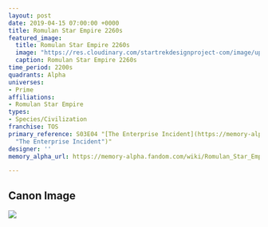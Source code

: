 ```yaml
---
layout: post
date: 2019-04-15 07:00:00 +0000
title: Romulan Star Empire 2260s
featured_image:
  title: Romulan Star Empire 2260s
  image: "https://res.cloudinary.com/startrekdesignproject-com/image/upload/v1555381763/Romulan2260s.png"
  caption: Romulan Star Empire 2260s
time_period: 2200s
quadrants: Alpha
universes:
- Prime
affiliations:
- Romulan Star Empire
types:
- Species/Civilization
franchise: TOS
primary_reference: S03E04 "[The Enterprise Incident](https://memory-alpha.fandom.com/wiki/The_Enterprise_Incident
  "The Enterprise Incident")"
designer: ''
memory_alpha_url: https://memory-alpha.fandom.com/wiki/Romulan_Star_Empire

---
```

## Canon Image

![](https://res.cloudinary.com/startrekdesignproject-com/image/upload/v1555381764/Romulan2260s1.png)